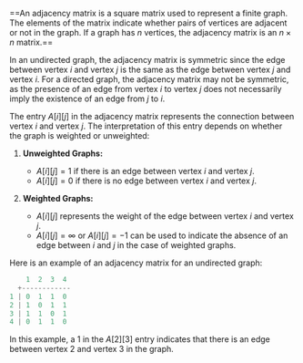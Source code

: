 ==An adjacency matrix is a square matrix used to represent a finite graph. The elements of the matrix indicate whether pairs of vertices are adjacent or not in the graph. If a graph has $n$ vertices, the adjacency matrix is an $n \times n$ matrix.==

In an undirected graph, the adjacency matrix is symmetric since the edge between vertex $i$ and vertex $j$ is the same as the edge between vertex $j$ and vertex $i$. For a directed graph, the adjacency matrix may not be symmetric, as the presence of an edge from vertex $i$ to vertex $j$ does not necessarily imply the existence of an edge from $j$ to $i$.

The entry $A[i][j]$ in the adjacency matrix represents the connection between vertex $i$ and vertex $j$. The interpretation of this entry depends on whether the graph is weighted or unweighted:

1. **Unweighted Graphs:**
   - $A[i][j] = 1$ if there is an edge between vertex $i$ and vertex $j$.
   - $A[i][j] = 0$ if there is no edge between vertex $i$ and vertex $j$.

2. **Weighted Graphs:**
   - $A[i][j]$ represents the weight of the edge between vertex $i$ and vertex $j$.
   - $A[i][j] = \infty$ or $A[i][j] = -1$ can be used to indicate the absence of an edge between $i$ and $j$ in the case of weighted graphs.

Here is an example of an adjacency matrix for an undirected graph:

```c
    1  2  3  4
  +------------
1 | 0  1  1  0
2 | 1  0  1  1
3 | 1  1  0  1
4 | 0  1  1  0
```

In this example, a 1 in the $A[2][3]$ entry indicates that there is an edge between vertex 2 and vertex 3 in the graph.